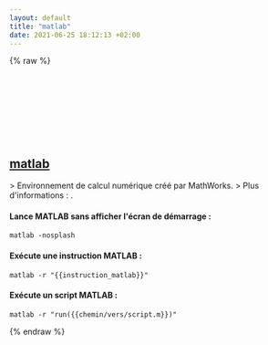 ```yaml
---
layout: default
title: "matlab"
date: 2021-06-25 18:12:13 +02:00
---
```

{% raw %}
<h2 id="matlab">
  <a href="/fr/common/matlab.html">matlab</a> <a href="#matlab"><svg class="icon">
    <use href="/assets/images/unicode_sprite.svg#link" />
  </svg></a>
</h2>
> Environnement de calcul numérique créé par MathWorks.
> Plus d'informations : <https://fr.mathworks.com/help/matlab/>.

#### Lance MATLAB sans afficher l'écran de démarrage :
```shell
matlab -nosplash
```
#### Exécute une instruction MATLAB :
```shell
matlab -r "{{instruction_matlab}}"
```
#### Exécute un script MATLAB :
```shell
matlab -r "run({{chemin/vers/script.m}})"
```
{% endraw %}
